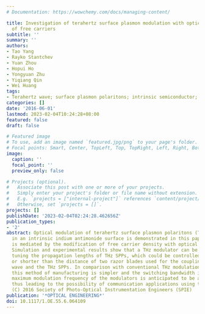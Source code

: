 ```yaml
---
# Documentation: https://wowchemy.com/docs/managing-content/

title: Investigation of terahertz surface plasmon modulation with optical injection
  of free carriers
subtitle: ''
summary: ''
authors:
- Tao Yang
- Rayko Stantchev
- Yuan Zhou
- Hopui Ho
- Yongyuan Zhu
- Yiqiang Qin
- Wei Huang
tags:
- Terahertz wave; surface plasmon polaritons; intrinsic semiconductor; drude model
categories: []
date: '2016-06-01'
lastmod: 2023-02-04T10:24:28+08:00
featured: false
draft: false

# Featured image
# To use, add an image named `featured.jpg/png` to your page's folder.
# Focal points: Smart, Center, TopLeft, Top, TopRight, Left, Right, BottomLeft, Bottom, BottomRight.
image:
  caption: ''
  focal_point: ''
  preview_only: false

# Projects (optional).
#   Associate this post with one or more of your projects.
#   Simply enter your project's folder or file name without extension.
#   E.g. `projects = ["internal-project"]` references `content/project/deep-learning/index.md`.
#   Otherwise, set `projects = []`.
projects: []
publishDate: '2023-02-04T02:24:28.462656Z'
publication_types:
- '2'
abstract: Optical modulation of terahertz surface plasmon polaritons (THz SPPs) propagating
  in an intrinsic indium antimonide surface is demonstrated in this paper. The modulation
  is mediated by the modification of free carrier density with optical illumination.
  Simulation and experimental results show that a THz modulator can be realized by
  tuning the propagation lengths of THz SPPs, which could be controlled to be larger
  or shorter than the distance of two razor blades used for the coupling of the THz
  wave and the THz SPPs. In comparison with conventional THz modulation approaches,
  this method of manufacturing is simpler and the switching bandwidth is wider. The
  maximum modulation frequency of the modulators is anticipated to be above gigahertz,
  thus leading to the possibility of communication applications using the THz baseband.
  (C) 2016 Society of Photo-Optical Instrumentation Engineers (SPIE)
publication: '*OPTICAL ENGINEERING*'
doi: 10.1117/1.OE.55.6.064109
---
```

